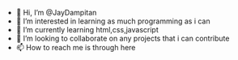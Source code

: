 - 👋 Hi, I’m @JayDampitan
- 👀 I’m interested in learning as much programming as i can
- 🌱 I’m currently learning html,css,javascript
- 💞️ I’m looking to collaborate on any projects that i can contribute
- 📫 How to reach me is through here

<!---
JayDampitan/JayDampitan is a ✨ special ✨ repository because its `README.md` (this file) appears on your GitHub profile.
You can click the Preview link to take a look at your changes.
--->
